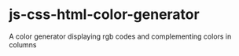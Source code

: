 # js-css-html-color-generator
A color generator displaying rgb codes and complementing colors in columns
